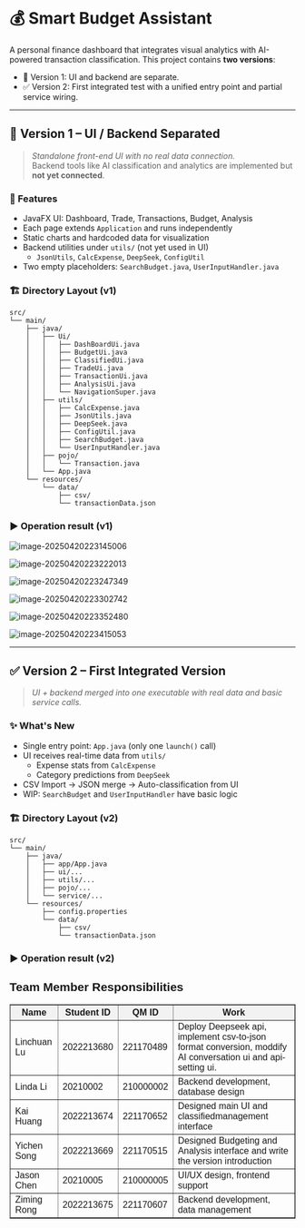 # 💰 Smart Budget Assistant

A personal finance dashboard that integrates visual analytics with AI-powered transaction classification. This project contains **two versions**:

- 🧪 Version 1: UI and backend are separate.
- ✅ Version 2: First integrated test with a unified entry point and partial service wiring.

---

## 📌 Version 1 – UI / Backend Separated

> *Standalone front-end UI with no real data connection.*  
> Backend tools like AI classification and analytics are implemented but **not yet connected**.

### 🚀 Features

- JavaFX UI: Dashboard, Trade, Transactions, Budget, Analysis
- Each page extends `Application` and runs independently
- Static charts and hardcoded data for visualization
- Backend utilities under `utils/` (not yet used in UI)
    - `JsonUtils`, `CalcExpense`, `DeepSeek`, `ConfigUtil`
- Two empty placeholders: `SearchBudget.java`, `UserInputHandler.java`

### 🏗 Directory Layout (v1)

```
src/
└── main/
    ├── java/
    │   ├── Ui/
    │   │   ├── DashBoardUi.java
    │   │   ├── BudgetUi.java
    │   │   ├── ClassifiedUi.java
    │   │   ├── TradeUi.java
    │   │   ├── TransactionUi.java
    │   │   ├── AnalysisUi.java
    │   │   └── NavigationSuper.java
    │   ├── utils/
    │   │   ├── CalcExpense.java
    │   │   ├── JsonUtils.java
    │   │   ├── DeepSeek.java
    │   │   ├── ConfigUtil.java
    │   │   ├── SearchBudget.java
    │   │   └── UserInputHandler.java
    │   ├── pojo/
    │   │   └── Transaction.java
    │   └── App.java
    └── resources/
        └── data/
            ├── csv/
            └── transactionData.json
```

### ▶️ Operation result (v1)

![image-20250420223145006](version_picture/1.png)

![image-20250420223222013](version_picture/2.png)

![image-20250420223247349](version_picture/3.png)

![image-20250420223302742](version_picture/4.png)

![image-20250420223352480](version_picture/5.png)

![image-20250420223415053](version_picture/6.png)

---

## ✅ Version 2 – First Integrated Version

> *UI + backend merged into one executable with real data and basic service calls.*

### ✨ What's New

- Single entry point: `App.java` (only one `launch()` call)
- UI receives real-time data from `utils/`
    - Expense stats from `CalcExpense`
    - Category predictions from `DeepSeek`
- CSV Import → JSON merge → Auto-classification from UI
- WIP: `SearchBudget` and `UserInputHandler` have basic logic

### 🏗 Directory Layout (v2)

```
src/
└── main/
    ├── java/
    │   ├── app/App.java
    │   ├── ui/...
    │   ├── utils/...
    │   ├── pojo/...
    │   └── service/...
    └── resources/
        ├── config.properties
        └── data/
            ├── csv/
            └── transactionData.json
```

### ▶️ Operation result (v2)



### 
<h2 style="font-family: Arial, sans-serif;">Team Member Responsibilities</h2>

<table border="1" cellspacing="0" cellpadding="8" style="width: 100%; border-collapse: collapse; font-family: Arial, sans-serif;">
  <thead>
    <tr style="background-color: #f2f2f2;">
      <th>Name</th>
      <th>Student ID</th>
      <th>QM ID</th>
      <th>Work</th>
    </tr>
  </thead>
  <tbody>
    <tr>
      <td>Linchuan Lu</td>
      <td>2022213680</td>
      <td>221170489</td>
      <td>Deploy Deepseek api, implement csv-to-json format conversion, moddify AI conversation ui and api-setting ui.</td>
    </tr>
    <tr>
      <td>Linda Li</td>
      <td>20210002</td>
      <td>210000002</td>
      <td>Backend development, database design</td>
    </tr>
    <tr>
      <td>Kai Huang</td>
      <td>2022213674</td>
      <td>221170652</td>
      <td>Designed main UI and classifiedmanagement interface</td>
    </tr>
    <tr>
      <td>Yichen Song</td>
      <td>2022213669</td>
      <td>221170515</td>
      <td>Designed Budgeting and Analysis interface and write the version introduction</td>
    </tr>
    <tr>
      <td>Jason Chen</td>
      <td>20210005</td>
      <td>210000005</td>
      <td>UI/UX design, frontend support</td>
    </tr>
    <tr>
      <td>Ziming Rong</td>
      <td>2022213675</td>
      <td>221170607</td>
      <td>Backend development, data management</td>
    </tr>
  </tbody>
</table>


